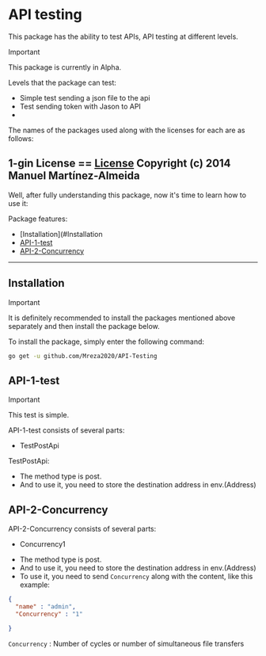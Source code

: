 # API testing
This package has the ability to test APIs, API testing at different levels.

> [!IMPORTANT]
>This package is currently in Alpha.

Levels that the package can test:
*  Simple test sending a json file to the api
* Test sending token with Jason to API
* 


The names of the packages used along with the licenses for each are as follows:

1-gin      License  ==  [License](https://github.com/gin-gonic/gin?tab=MIT-1-ov-file "License gin") 
Copyright (c) 2014 Manuel Martínez-Almeida
-------------------------------------------------------------

Well, after fully understanding this package, now it's time to learn how to use it:

Package features:

  * [Installation](#Installation  
  * [API-1-test](#API-1-test)
  * [API-2-Concurrency](#API-2-Concurrency)

---------------------------------------

## Installation

> [!IMPORTANT]
>It is definitely recommended to install the packages mentioned above separately and then install the package below.

To install the package, simply enter the following command:
```bash
go get -u github.com/Mreza2020/API-Testing
```

## API-1-test
> [!IMPORTANT]
>This test is simple.

API-1-test consists of several parts:
* TestPostApi

TestPostApi:

- The method type is post.
- And to use it, you need to store the destination address in env.(Address)


## API-2-Concurrency

API-2-Concurrency consists of several parts:
* Concurrency1 

- The method type is post.
- And to use it, you need to store the destination address in env.(Address)
- To use it, you need to send `Concurrency` along with the content, like this example:
```json
{
  "name" : "admin",
  "Concurrency" : "1"

}

```
`Concurrency` : Number of cycles or number of simultaneous file transfers



